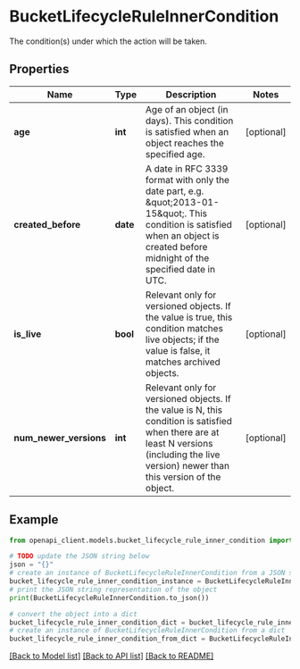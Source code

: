 # BucketLifecycleRuleInnerCondition

The condition(s) under which the action will be taken.

## Properties

Name | Type | Description | Notes
------------ | ------------- | ------------- | -------------
**age** | **int** | Age of an object (in days). This condition is satisfied when an object reaches the specified age. | [optional] 
**created_before** | **date** | A date in RFC 3339 format with only the date part, e.g. \&quot;2013-01-15\&quot;. This condition is satisfied when an object is created before midnight of the specified date in UTC. | [optional] 
**is_live** | **bool** | Relevant only for versioned objects. If the value is true, this condition matches live objects; if the value is false, it matches archived objects. | [optional] 
**num_newer_versions** | **int** | Relevant only for versioned objects. If the value is N, this condition is satisfied when there are at least N versions (including the live version) newer than this version of the object. | [optional] 

## Example

```python
from openapi_client.models.bucket_lifecycle_rule_inner_condition import BucketLifecycleRuleInnerCondition

# TODO update the JSON string below
json = "{}"
# create an instance of BucketLifecycleRuleInnerCondition from a JSON string
bucket_lifecycle_rule_inner_condition_instance = BucketLifecycleRuleInnerCondition.from_json(json)
# print the JSON string representation of the object
print(BucketLifecycleRuleInnerCondition.to_json())

# convert the object into a dict
bucket_lifecycle_rule_inner_condition_dict = bucket_lifecycle_rule_inner_condition_instance.to_dict()
# create an instance of BucketLifecycleRuleInnerCondition from a dict
bucket_lifecycle_rule_inner_condition_from_dict = BucketLifecycleRuleInnerCondition.from_dict(bucket_lifecycle_rule_inner_condition_dict)
```
[[Back to Model list]](../README.md#documentation-for-models) [[Back to API list]](../README.md#documentation-for-api-endpoints) [[Back to README]](../README.md)


